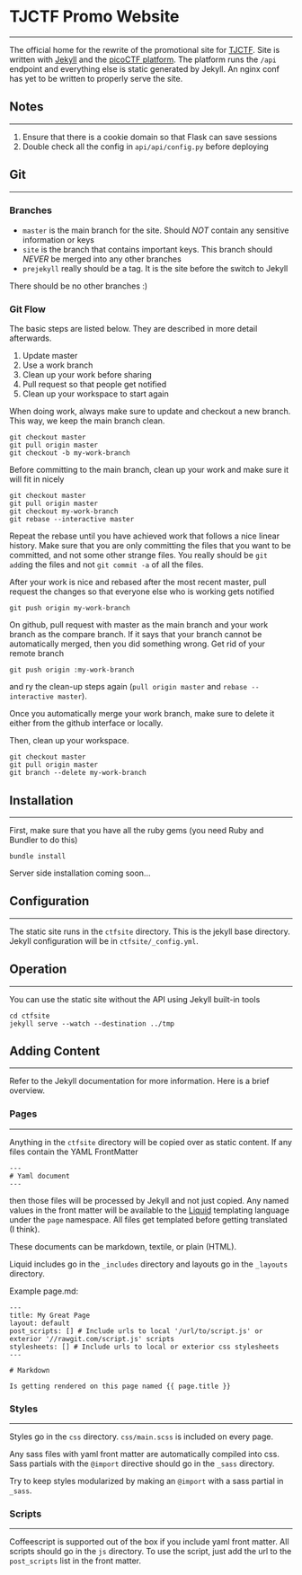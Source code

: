 # TJCTF Promo Website
-------------------
The official home for the rewrite of the promotional site for [TJCTF](http://tjctf.org). Site is written with [Jekyll](http://jekyllrb.com) and the [picoCTF platform](http://picoctf.com). The platform runs the `/api` endpoint and everything else is static generated by Jekyll. An nginx conf has yet to be written to properly serve the site.

## Notes
--------------

1. Ensure that there is a cookie domain so that Flask can save sessions
2. Double check all the config in `api/api/config.py` before deploying

## Git
--------------

### Branches

* `master` is the main branch for the site. Should *NOT* contain any sensitive information or keys
* `site` is the branch that contains important keys. This branch should *NEVER* be merged into any other branches
* `prejekyll` really should be a tag. It is the site before the switch to Jekyll

There should be no other branches :)

### Git Flow

The basic steps are listed below. They are described in more detail afterwards.

1. Update master
2. Use a work branch
3. Clean up your work before sharing
4. Pull request so that people get notified
5. Clean up your workspace to start again

When doing work, always make sure to update and checkout a new branch. This way, we keep the main branch clean.

    git checkout master
    git pull origin master
    git checkout -b my-work-branch

Before committing to the main branch, clean up your work and make sure it will fit in nicely

    git checkout master
    git pull origin master
    git checkout my-work-branch
    git rebase --interactive master

Repeat the rebase until you have achieved work that follows a nice linear history. Make sure that you are only committing the files that you want to be committed, and not some other strange files. You really should be `git add`ing the files and not `git commit -a` of all the files.

After your work is nice and rebased after the most recent master, pull request the changes so that everyone else who is working gets notified

    git push origin my-work-branch

On github, pull request with master as the main branch and your work branch as the compare branch. If it says that your branch cannot be automatically merged, then you did something wrong. Get rid of your remote branch

    git push origin :my-work-branch

and ry the clean-up steps again (`pull origin master` and `rebase --interactive master`).

Once you automatically merge your work branch, make sure to delete it either from the github interface or locally.

Then, clean up your workspace.

    git checkout master
    git pull origin master
    git branch --delete my-work-branch

## Installation
--------------
First, make sure that you have all the ruby gems (you need Ruby and Bundler to do this)

    bundle install

Server side installation coming soon...

## Configuration
---------------
The static site runs in the `ctfsite` directory. This is the jekyll base directory. Jekyll configuration will be in `ctfsite/_config.yml`.

## Operation
-----------
You can use the static site without the API using Jekyll built-in tools

    cd ctfsite
    jekyll serve --watch --destination ../tmp

## Adding Content
---------------
Refer to the Jekyll documentation for more information. Here is a brief overview.

### Pages
---
Anything in the `ctfsite` directory will be copied over as static content. If any files contain the YAML FrontMatter

    ---
    # Yaml document
    ---

then those files will be processed by Jekyll and not just copied. Any named values in the front matter will be available to the [Liquid](http://liquidmarkup.org/) templating language under the `page` namespace. All files get templated before getting translated (I think).

These documents can be markdown, textile, or plain (HTML).

Liquid includes go in the `_includes` directory and layouts go in the `_layouts` directory. 

Example page.md:

    ---
    title: My Great Page
    layout: default
    post_scripts: [] # Include urls to local '/url/to/script.js' or exterior '//rawgit.com/script.js' scripts
    stylesheets: [] # Include urls to local or exterior css stylesheets
    ---

    # Markdown

    Is getting rendered on this page named {{ page.title }}

### Styles
---

Styles go in the `css` directory. `css/main.scss` is included on every page.

Any sass files with yaml front matter are automatically compiled into css. Sass partials with the `@import` directive should go in the `_sass` directory.

Try to keep styles modularized by making an `@import` with a sass partial in `_sass`. 

### Scripts
---

Coffeescript is supported out of the box if you include yaml front matter. All scripts should go in the `js` directory. To use the script, just add the url to the `post_scripts` list in the front matter.
